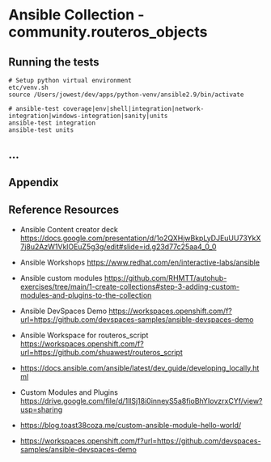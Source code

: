 # Ansible Collection - community.routeros_objects


## Running the tests

```
# Setup python virtual environment
etc/venv.sh
source /Users/jowest/dev/apps/python-venv/ansible2.9/bin/activate

# ansible-test coverage|env|shell|integration|network-integration|windows-integration|sanity|units
ansible-test integration
ansible-test units
```


## ...


## Appendix

## Reference Resources
- Ansible Content creator deck
  https://docs.google.com/presentation/d/1o2QXHjwBkpLyDJEuUU73YkX7j8u2AzW1VklOEuZ5g3g/edit#slide=id.g23d77c25aa4_0_0

- Ansible Workshops
  https://www.redhat.com/en/interactive-labs/ansible

- Ansible custom modules
  https://github.com/RHMTT/autohub-exercises/tree/main/1-create-collections#step-3-adding-custom-modules-and-plugins-to-the-collection

- Ansible DevSpaces Demo
  https://workspaces.openshift.com/f?url=https://github.com/devspaces-samples/ansible-devspaces-demo
  
- Ansible Workspace for routeros_script
  https://workspaces.openshift.com/f?url=https://github.com/shuawest/routeros_script

- https://docs.ansible.com/ansible/latest/dev_guide/developing_locally.html
- Custom Modules and Plugins
  https://drive.google.com/file/d/1llSj18i0inneyS5a8fioBhYIovzrxCYf/view?usp=sharing 
- https://blog.toast38coza.me/custom-ansible-module-hello-world/
- https://workspaces.openshift.com/f?url=https://github.com/devspaces-samples/ansible-devspaces-demo
  